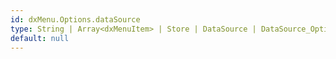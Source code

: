 ```yaml
---
id: dxMenu.Options.dataSource
type: String | Array<dxMenuItem> | Store | DataSource | DataSource_Options
default: null
---
```

